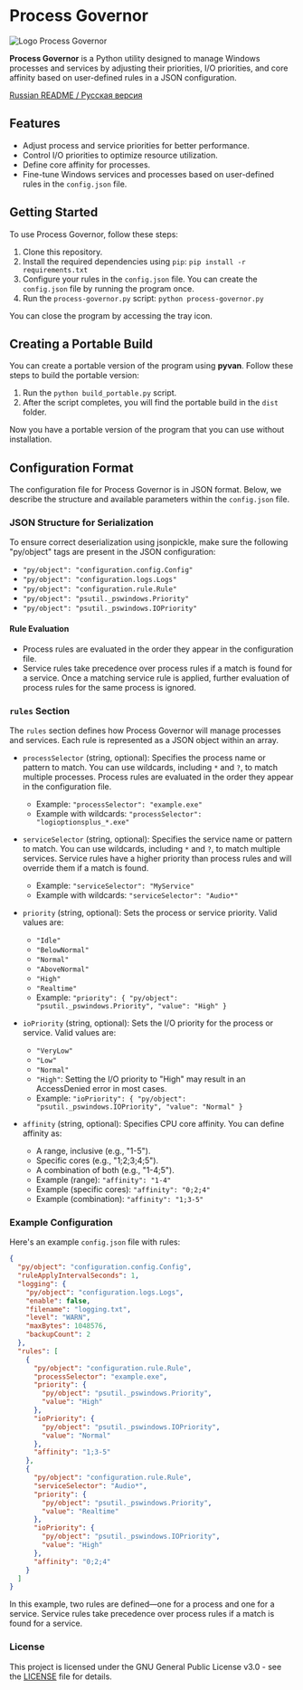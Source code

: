 # Process Governor

![Logo Process Governor](src/resource/favicon.ico)

**Process Governor** is a Python utility designed to manage Windows processes and services by adjusting their
priorities, I/O priorities, and core affinity based on user-defined rules in a JSON configuration.

[Russian README / Русская версия](README.ru.md)

## Features

- Adjust process and service priorities for better performance.
- Control I/O priorities to optimize resource utilization.
- Define core affinity for processes.
- Fine-tune Windows services and processes based on user-defined rules in the `config.json` file.

## Getting Started

To use Process Governor, follow these steps:

1. Clone this repository.
2. Install the required dependencies using `pip`: `pip install -r requirements.txt`
3. Configure your rules in the `config.json` file. You can create the `config.json` file by running the program once.
4. Run the `process-governor.py` script: `python process-governor.py`

You can close the program by accessing the tray icon.

## Creating a Portable Build

You can create a portable version of the program using **pyvan**. Follow these steps to build the portable version:

1. Run the `python build_portable.py` script.
2. After the script completes, you will find the portable build in the `dist` folder.

Now you have a portable version of the program that you can use without installation.

## Configuration Format

The configuration file for Process Governor is in JSON format. Below, we describe the structure and available parameters
within the `config.json` file.

### JSON Structure for Serialization

To ensure correct deserialization using jsonpickle, make sure the following "py/object" tags are present in the JSON
configuration:

- `"py/object": "configuration.config.Config"`
- `"py/object": "configuration.logs.Logs"`
- `"py/object": "configuration.rule.Rule"`
- `"py/object": "psutil._pswindows.Priority"`
- `"py/object": "psutil._pswindows.IOPriority"`

#### Rule Evaluation

- Process rules are evaluated in the order they appear in the configuration file.
- Service rules take precedence over process rules if a match is found for a service. Once a matching service rule is
  applied, further evaluation of process rules for the same process is ignored.

### `rules` Section

The `rules` section defines how Process Governor will manage processes and services. Each rule is represented as a JSON
object within an array.

- `processSelector` (string, optional): Specifies the process name or pattern to match. You can use wildcards,
  including `*` and `?`, to match multiple processes. Process rules are evaluated in the order they appear in the
  configuration
  file.
    - Example: `"processSelector": "example.exe"`
    - Example with wildcards: `"processSelector": "logioptionsplus_*.exe"`

- `serviceSelector` (string, optional): Specifies the service name or pattern to match. You can use wildcards,
  including `*` and `?`, to match multiple services. Service rules have a higher priority than process rules and will
  override them if a match is found.
    - Example: `"serviceSelector": "MyService"`
    - Example with wildcards: `"serviceSelector": "Audio*"`

- `priority` (string, optional): Sets the process or service priority. Valid values are:
    - `"Idle"`
    - `"BelowNormal"`
    - `"Normal"`
    - `"AboveNormal"`
    - `"High"`
    - `"Realtime"`
    - Example: `"priority": { "py/object": "psutil._pswindows.Priority", "value": "High" }`

- `ioPriority` (string, optional): Sets the I/O priority for the process or service. Valid values are:
    - `"VeryLow"`
    - `"Low"`
    - `"Normal"`
    - `"High"`: Setting the I/O priority to "High" may result in an AccessDenied error in most cases.
    - Example: `"ioPriority": { "py/object": "psutil._pswindows.IOPriority", "value": "Normal" }`

- `affinity` (string, optional): Specifies CPU core affinity. You can define affinity as:
    - A range, inclusive (e.g., "1-5").
    - Specific cores (e.g., "1;2;3;4;5").
    - A combination of both (e.g., "1-4;5").
    - Example (range): `"affinity": "1-4"`
    - Example (specific cores): `"affinity": "0;2;4"`
    - Example (combination): `"affinity": "1;3-5"`

### Example Configuration

Here's an example `config.json` file with rules:

```json
{
  "py/object": "configuration.config.Config",
  "ruleApplyIntervalSeconds": 1,
  "logging": {
    "py/object": "configuration.logs.Logs",
    "enable": false,
    "filename": "logging.txt",
    "level": "WARN",
    "maxBytes": 1048576,
    "backupCount": 2
  },
  "rules": [
    {
      "py/object": "configuration.rule.Rule",
      "processSelector": "example.exe",
      "priority": {
        "py/object": "psutil._pswindows.Priority",
        "value": "High"
      },
      "ioPriority": {
        "py/object": "psutil._pswindows.IOPriority",
        "value": "Normal"
      },
      "affinity": "1;3-5"
    },
    {
      "py/object": "configuration.rule.Rule",
      "serviceSelector": "Audio*",
      "priority": {
        "py/object": "psutil._pswindows.Priority",
        "value": "Realtime"
      },
      "ioPriority": {
        "py/object": "psutil._pswindows.IOPriority",
        "value": "High"
      },
      "affinity": "0;2;4"
    }
  ]
}
```

In this example, two rules are defined—one for a process and one for a service. Service rules take precedence over
process rules if a match is found for a service.

### License

This project is licensed under the GNU General Public License v3.0 - see the [LICENSE](LICENSE) file for details.